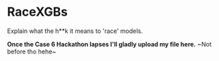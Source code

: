 # RaceXGBs
Explain what the h**k it means to 'race' models.


**Once the Case 6 Hackathon lapses I'll gladly upload my file here.** 
~Not before tho hehe~
